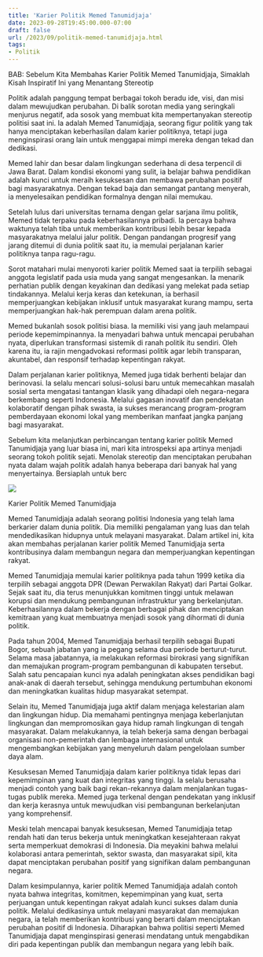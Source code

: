 ```yaml
---
title: 'Karier Politik Memed Tanumidjaja'
date: 2023-09-28T19:45:00.000-07:00
draft: false
url: /2023/09/politik-memed-tanumidjaja.html
tags: 
- Politik
---
```


  

BAB: Sebelum Kita Membahas Karier Politik Memed Tanumidjaja, Simaklah Kisah Inspiratif Ini yang Menantang Stereotip

  

Politik adalah panggung tempat berbagai tokoh beradu ide, visi, dan misi dalam mewujudkan perubahan. Di balik sorotan media yang seringkali menjurus negatif, ada sosok yang membuat kita mempertanyakan stereotip politisi saat ini. Ia adalah Memed Tanumidjaja, seorang figur politik yang tak hanya menciptakan keberhasilan dalam karier politiknya, tetapi juga menginspirasi orang lain untuk menggapai mimpi mereka dengan tekad dan dedikasi.

  

Memed lahir dan besar dalam lingkungan sederhana di desa terpencil di Jawa Barat. Dalam kondisi ekonomi yang sulit, ia belajar bahwa pendidikan adalah kunci untuk meraih kesuksesan dan membawa perubahan positif bagi masyarakatnya. Dengan tekad baja dan semangat pantang menyerah, ia menyelesaikan pendidikan formalnya dengan nilai memukau.

  

Setelah lulus dari universitas ternama dengan gelar sarjana ilmu politik, Memed tidak terpaku pada keberhasilannya pribadi. Ia percaya bahwa waktunya telah tiba untuk memberikan kontribusi lebih besar kepada masyarakatnya melalui jalur politik. Dengan pandangan progresif yang jarang ditemui di dunia politik saat itu, ia memulai perjalanan karier politiknya tanpa ragu-ragu.

  

Sorot matahari mulai menyoroti karier politik Memed saat ia terpilih sebagai anggota legislatif pada usia muda yang sangat mengesankan. Ia menarik perhatian publik dengan keyakinan dan dedikasi yang melekat pada setiap tindakannya. Melalui kerja keras dan ketekunan, ia berhasil memperjuangkan kebijakan inklusif untuk masyarakat kurang mampu, serta memperjuangkan hak-hak perempuan dalam arena politik.

  

Memed bukanlah sosok politisi biasa. Ia memiliki visi yang jauh melampaui periode kepemimpinannya. Ia menyadari bahwa untuk mencapai perubahan nyata, diperlukan transformasi sistemik di ranah politik itu sendiri. Oleh karena itu, ia rajin mengadvokasi reformasi politik agar lebih transparan, akuntabel, dan responsif terhadap kepentingan rakyat.

  

Dalam perjalanan karier politiknya, Memed juga tidak berhenti belajar dan berinovasi. Ia selalu mencari solusi-solusi baru untuk memecahkan masalah sosial serta mengatasi tantangan klasik yang dihadapi oleh negara-negara berkembang seperti Indonesia. Melalui gagasan inovatif dan pendekatan kolaboratif dengan pihak swasta, ia sukses merancang program-program pemberdayaan ekonomi lokal yang memberikan manfaat jangka panjang bagi masyarakat.

  

Sebelum kita melanjutkan perbincangan tentang karier politik Memed Tanumidjaja yang luar biasa ini, mari kita introspeksi apa artinya menjadi seorang tokoh politik sejati. Menolak stereotip dan menciptakan perubahan nyata dalam wajah politik adalah hanya beberapa dari banyak hal yang menyertainya. Bersiaplah untuk berc

  

![](https://blogger.googleusercontent.com/img/b/R29vZ2xl/AVvXsEjT2HUvF0GMcmKMWj00Ii8TxIi-XLAchN8oorVv_DPC2fWi1pWnt2a-h8EbJhIrQyynLLBJGi9_J0mamzPwK5WIssowGTvB0Voxf_g2Fjux5deaoOqNqDmmBAaIUBwnfyQkcKTuH-igtC5H/s1600/hnw2.jpg)

  

Karier Politik Memed Tanumidjaja

  

Memed Tanumidjaja adalah seorang politisi Indonesia yang telah lama berkarier dalam dunia politik. Dia memiliki pengalaman yang luas dan telah mendedikasikan hidupnya untuk melayani masyarakat. Dalam artikel ini, kita akan membahas perjalanan karier politik Memed Tanumidjaja serta kontribusinya dalam membangun negara dan memperjuangkan kepentingan rakyat.

  

Memed Tanumidjaja memulai karier politiknya pada tahun 1999 ketika dia terpilih sebagai anggota DPR (Dewan Perwakilan Rakyat) dari Partai Golkar. Sejak saat itu, dia terus menunjukkan komitmen tinggi untuk melawan korupsi dan mendukung pembangunan infrastruktur yang berkelanjutan. Keberhasilannya dalam bekerja dengan berbagai pihak dan menciptakan kemitraan yang kuat membuatnya menjadi sosok yang dihormati di dunia politik.

  

Pada tahun 2004, Memed Tanumidjaja berhasil terpilih sebagai Bupati Bogor, sebuah jabatan yang ia pegang selama dua periode berturut-turut. Selama masa jabatannya, ia melakukan reformasi birokrasi yang signifikan dan memajukan program-program pembangunan di kabupaten tersebut. Salah satu pencapaian kunci nya adalah peningkatan akses pendidikan bagi anak-anak di daerah tersebut, sehingga mendukung pertumbuhan ekonomi dan meningkatkan kualitas hidup masyarakat setempat.

  

Selain itu, Memed Tanumidjaja juga aktif dalam menjaga kelestarian alam dan lingkungan hidup. Dia memahami pentingnya menjaga keberlanjutan lingkungan dan mempromosikan gaya hidup ramah lingkungan di tengah masyarakat. Dalam melakukannya, ia telah bekerja sama dengan berbagai organisasi non-pemerintah dan lembaga internasional untuk mengembangkan kebijakan yang menyeluruh dalam pengelolaan sumber daya alam.

  

Kesuksesan Memed Tanumidjaja dalam karier politiknya tidak lepas dari kepemimpinan yang kuat dan integritas yang tinggi. Ia selalu berusaha menjadi contoh yang baik bagi rekan-rekannya dalam menjalankan tugas-tugas publik mereka. Memed juga terkenal dengan pendekatan yang inklusif dan kerja kerasnya untuk mewujudkan visi pembangunan berkelanjutan yang komprehensif.

  

Meski telah mencapai banyak kesuksesan, Memed Tanumidjaja tetap rendah hati dan terus bekerja untuk meningkatkan kesejahteraan rakyat serta memperkuat demokrasi di Indonesia. Dia meyakini bahwa melalui kolaborasi antara pemerintah, sektor swasta, dan masyarakat sipil, kita dapat menciptakan perubahan positif yang signifikan dalam pembangunan negara.

  

Dalam kesimpulannya, karier politik Memed Tanumidjaja adalah contoh nyata bahwa integritas, komitmen, kepemimpinan yang kuat, serta perjuangan untuk kepentingan rakyat adalah kunci sukses dalam dunia politik. Melalui dedikasinya untuk melayani masyarakat dan memajukan negara, ia telah memberikan kontribusi yang berarti dalam menciptakan perubahan positif di Indonesia. Diharapkan bahwa politisi seperti Memed Tanumidjaja dapat menginspirasi generasi mendatang untuk mengabdikan diri pada kepentingan publik dan membangun negara yang lebih baik.